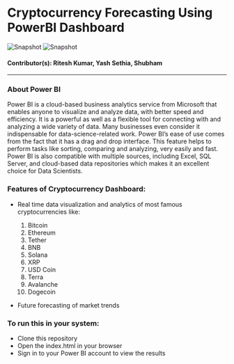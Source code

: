 # Cryptocurrency Forecasting Using PowerBI Dashboard

![Snapshot](https://github.com/Ritesh055/Cryptocurrency-Forecasting-Using-PowerBi-Dashboard/blob/main/Page1.png)
![Snapshot](https://github.com/Ritesh055/Cryptocurrency-Forecasting-Using-PowerBi-Dashboard/blob/main/SS.jpg)


#### Contributor(s): Ritesh Kumar, Yash Sethia, Shubham

----------
### About Power BI

Power BI is a cloud-based business analytics service from Microsoft that enables anyone to visualize and analyze data, with better speed and efficiency. 
It is a powerful as well as a flexible tool for connecting with and analyzing a wide variety of data. 
Many businesses even consider it indispensable for data-science-related work. Power BI’s ease of use comes from the fact that it has a drag and drop interface. 
This feature helps to perform tasks like sorting, comparing and analyzing, very easily and fast. 
Power BI is also compatible with multiple sources, including Excel, SQL Server, and cloud-based data repositories which makes it an excellent choice for Data Scientists.

### Features of Cryptocurrency Dashboard:
- Real time data visualization and analytics of most famous cryptocurrencies like:
    1. Bitcoin
    2. Ethereum
    3. Tether
    4. BNB
    5. Solana
    6. XRP
    7. USD Coin
    8. Terra
    9. Avalanche
    10. Dogecoin
    
- Future forecasting of market trends

### To run this in your system:
- Clone this repository
- Open the index.html in your browser
- Sign in to your Power BI account to view the results
